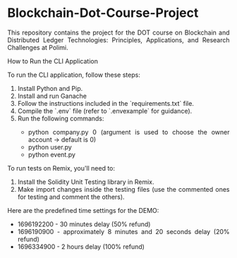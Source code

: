 # Blockchain-Dot-Course-Project
<div align="justify">
  <p>This repository contains the project for the DOT course on Blockchain and Distributed Ledger Technologies: Principles, Applications, and Research Challenges at Polimi.</p>
</div>
How to Run the CLI Application
<div align="justify">
  <p>To run the CLI application, follow these steps:</p>
  <ol>
    <li>Install Python and Pip.</li>
    <li>Install and run Ganache</li>
    <li>Follow the instructions included in the `requirements.txt` file.</li>
    <li>Compile the `.env` file (refer to `.envexample` for guidance).</li>
    <li>Run the following commands:</li>
    <ul>
      <li>python company.py 0 (argument is used to choose the owner account -> default is 0)</li>
      <li>python user.py</li>
      <li>python event.py</li>
    </ul>
  </ol>
</div>

<div align="justify">
  <p>To run tests on Remix, you'll need to:</p>
  <ol>
    <li>Install the Solidity Unit Testing library in Remix.</li>
    <li>Make import changes inside the testing files (use the commented ones for testing and comment the others).</li>
  </ol>
</div>

</p>
<div align="justify">
  <p>Here are the predefined time settings for the DEMO:</p>
  <ul>
    <li>1696192200 - 30 minutes delay (50% refund)</li>
    <li>1696190900 - approximately 8 minutes and 20 seconds delay (20% refund)</li>
    <li>1696334900 - 2 hours delay (100% refund)</li>
  </ul>
</div>

